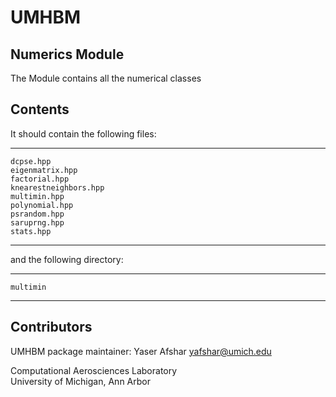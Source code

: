 # UMHBM

Numerics Module
------------

The Module contains all the numerical classes

Contents
----------------

It should contain the following files:    

-----------------------------------
    dcpse.hpp
    eigenmatrix.hpp
    factorial.hpp
    knearestneighbors.hpp
    multimin.hpp
    polynomial.hpp
    psrandom.hpp
    saruprng.hpp
    stats.hpp
-----------------------------------

and the following directory:  

-----------------------------------
    multimin
-----------------------------------

Contributors       
------------
UMHBM package maintainer: Yaser Afshar <yafshar@umich.edu>  

Computational Aerosciences Laboratory  
University of Michigan, Ann Arbor 
